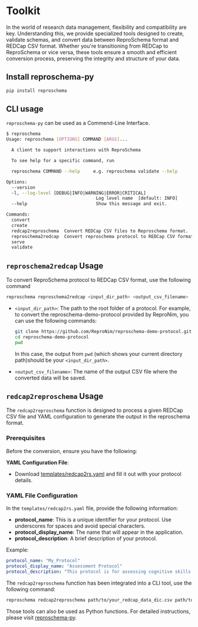 # Toolkit

In the world of research data management, flexibility and compatibility are key. Understanding this, we provide specialized tools designed to create, validate schemas, and convert data between ReproSchema format and REDCap CSV format. Whether you're transitioning from REDCap to ReproSchema or vice versa, these tools ensure a smooth and efficient conversion process, preserving the integrity and structure of your data.

## Install reproschema-py

```bash
pip install reproschema
```

## CLI usage

`reproschema-py` can be used as a Commend-Line Interface.

```bash
$ reproschema
Usage: reproschema [OPTIONS] COMMAND [ARGS]...

  A client to support interactions with ReproSchema

  To see help for a specific command, run

  reproschema COMMAND --help     e.g. reproschema validate --help

Options:
  --version
  -l, --log-level [DEBUG|INFO|WARNING|ERROR|CRITICAL]
                                  Log level name  [default: INFO]
  --help                          Show this message and exit.

Commands:
  convert
  create
  redcap2reproschema  Convert REDCap CSV files to Reproschema format.
  reproschema2redcap  Convert reproschema protocol to REDCap CSV format.
  serve
  validate
```

## `reproschema2redcap` Usage

To convert ReproSchema protocol to REDCap CSV format, use the following command

```bash
reproschema reproschema2redcap <input_dir_path> <output_csv_filename>
```

- `<input_dir_path>`: The path to the root folder of a protocol. For example, to convert the reproschema-demo-protocol provided by ReproNim, you can use the following commands:

  ```bash
  git clone https://github.com/ReproNim/reproschema-demo-protocol.git
  cd reproschema-demo-protocol
  pwd
  ```

  In this case,  the output from `pwd` (which shows your current directory path)should be your `<input_dir_path>`.
- `<output_csv_filename>`: The name of the output CSV file where the converted data will be saved.

## `redcap2reproschema` Usage

The `redcap2reproschema` function is designed to process a given REDCap CSV file and YAML configuration to generate the output in the reproschema format.

### Prerequisites

Before the conversion, ensure you have the following:

**YAML Configuration File**:

- Download [templates/redcap2rs.yaml](templates/redcap2rs.yaml) and fill it out with your protocol details.

### YAML File Configuration

In the `templates/redcap2rs.yaml` file, provide the following information:

- **protocol_name**: This is a unique identifier for your protocol. Use underscores for spaces and avoid special characters.
- **protocol_display_name**: The name that will appear in the application.
- **protocol_description**: A brief description of your protocol.

Example:

```yaml
protocol_name: "My_Protocol"
protocol_display_name: "Assessment Protocol"
protocol_description: "This protocol is for assessing cognitive skills."
```

The `redcap2reproschema` function has been integrated into a CLI tool, use the following command:

```bash
reproschema redcap2reproschema path/to/your_redcap_data_dic.csv path/to/your_redcap2rs.yaml
```

Those tools can also be used as Python functions. For detailed instructions, please visit [reproschema-py](https://github.com/ReproNim/reproschema-py).
